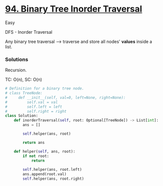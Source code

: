 # [94. Binary Tree Inorder Traversal](https://leetcode.com/problems/binary-tree-inorder-traversal/submissions/1516250684/)

Easy

DFS - Inorder Traversal

Any binary tree traversal --> traverse and store all nodes' **values** inside a list.

### Solutions

Recursion.

TC: O(n), SC: O(n)

```python
# Definition for a binary tree node.
# class TreeNode:
#     def __init__(self, val=0, left=None, right=None):
#         self.val = val
#         self.left = left
#         self.right = right
class Solution:
    def inorderTraversal(self, root: Optional[TreeNode]) -> List[int]:
        ans = []

        self.helper(ans, root)

        return ans

    def helper(self, ans, root):
        if not root:
            return
        
        self.helper(ans, root.left)
        ans.append(root.val)
        self.helper(ans, root.right)
```
